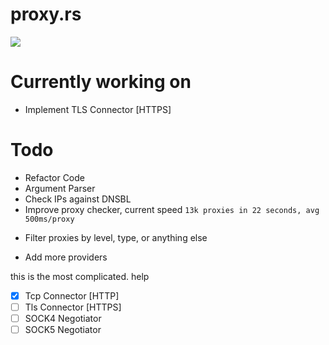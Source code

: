 # proxy.rs
![](https://i.ibb.co/Sw6ctWT/a.png)

# Currently working on 
- Implement TLS Connector [HTTPS]

# Todo
- Refactor Code
- Argument Parser
- Check IPs against DNSBL
- Improve proxy checker, current speed `13k proxies in 22 seconds, avg 500ms/proxy`
+ Filter proxies by level, type, or anything else
- Add more providers

this is the most complicated. help
- [x] Tcp Connector [HTTP]
- [ ] Tls Connector [HTTPS]
- [ ] SOCK4 Negotiator
- [ ] SOCK5 Negotiator
